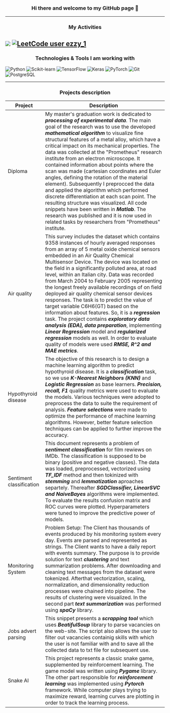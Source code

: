 ### <p align="center"> Hi there and welcome to my GitHub page 👋 </p>

---
### <p align="center"> My Activities </p>
[![](https://www.codewars.com/users/ezzy_1/badges/large)](https://www.codewars.com/users/ezzy_1)
[![LeetCode user ezzy_1](https://img.shields.io/badge/dynamic/json?style=for-the-badge&labelColor=black&color=%23ffa116&label=Solved&query=solvedOverTotal&url=https%3A%2F%2Fleetcode-badge.vercel.app%2Fapi%2Fusers%2Fezzy_1&logo=leetcode&logoColor=yellow)](https://leetcode.com/ezzy_1/)
---

### <p align="center"> Technologies & Tools I am working with   </p>
<p>
<img alt="Python" src = "https://img.shields.io/badge/Python-3776AB?logo=python&logoColor=white&style=for-the-badge" />
<img alt="Scikit-learn" src = "https://img.shields.io/badge/Scikit--learn-F7931E?logo=Scikit-learn&logoColor=white&style=for-the-badge" />
<img alt="TensorFlow" src = "https://img.shields.io/badge/TensorFlow-FF6F00?logo=TensorFlow&logoColor=white&style=for-the-badge" />
<img alt="Keras" src = "https://img.shields.io/badge/Keras-D00000?logo=Keras&logoColor=white&style=for-the-badge" />
<img alt="PyTorch" src = "https://img.shields.io/badge/PyTorch-EE4C2C?logo=PyTorch&logoColor=white&style=for-the-badge" />
<img alt="Git" src = "https://img.shields.io/badge/Git-F05032?logo=Git&logoColor=white&style=for-the-badge" />
<img alt="PostgreSQL" src = "https://img.shields.io/badge/PostgreSQL-4169E1?logo=PostgreSQL&logoColor=white&style=for-the-badge" />
</p>

---
### <p align="center"> Projects description </p>
| Project | Description |
| --- | --- |
| Diploma | My master's graduation work is dedicated to ***processing of experimental data***. The main goal of the research was to use the developed ***mathematical algorithm*** to visualize fine structural features of a metal alloy, which have a critical impact on its mechanical properties. The data was collected at the "Prometheus" research institute from an electron microscope. It contained information about points where the scan was made (cartesian coordinates and Euler angles, defining the rotation of the material element). Subsequently I preprocced the data and applied the algorithm which performed discrete differentiation at each scan point. The resulting structure was visualized. All code snippets have been written in ***Matlab***. The research was published and it is now used in related tasks by researchers from "Prometheus" institute. |
| Air quality | This survey includes the dataset which contains 9358 instances of hourly averaged responses from an array of 5 metal oxide chemical sensors embedded in an Air Quality Chemical Multisensor Device. The device was located on the field in a significantly polluted area, at road level, within an Italian city. Data was recorded from March 2004 to February 2005 representing the longest freely available recordings of on field deployed air quality chemical sensor devices responses. The task is to predict the value of target variable C6H6(GT) based on the information about features. So, it is a ***regression*** task. The project contains ***exploratory data analysis (EDA), data preparation***, implementing ***Linear Regression*** model and ***regularized regression*** models as well. In order to evaluate quality of models were used ***RMSE, R^2 and MAE metrics***. |
| Hypothyroid disease | The objective of this research is to design a machine learning algorithm to predict hypothyroid disease. It is a ***classification*** task, so we use ***K-Nearest Neighbors (KNN)*** and ***Logistic Regression*** as base learners. ***Precision, recall, F1*** quality metrics were used to evaluate the models. Various techniques were adopted to preprocess the data to suite the requirement of analysis. ***Feature selections*** were made to optimize the performance of machine learning algorithms. However, better feature selection techniques can be applied to further improve the accuracy.|
| Sentiment classification | This document represents a problem of ***sentiment classification*** for film rewiews on IMDb. The classification is supposed to be binary (positive and negative classes). The data was loaded, preprocessed, vectorized using ***TF_IDF*** method and then tokinized with ***stemming*** and ***lemmatization*** aproaches separtely. Thereafter ***SGDClassifier, LinearSVC and NaiveBayes*** algorithms were implemented. To evaluate the results confusion matrix and ROC curves were plotted. Hyperparameters were tuned to improve the predictive power of models.|
| Monitoring System | Problem Setup: The Client has thousands of events produced by his monitoring system every day. Events are parsed and represented as strings. The Client wants to have a daily report with events summary. The purpose is to provide solution for text ***clustering*** and text summarization problems. After downloading and cleaning text messages from the dataset were tokenized. Afterthat vectorization, scaling, normalization, and dimensionality reduction processes were chained into pipeline. The results of clustering were visualized. In the second part ***text summarization*** was performed using ***spaCy*** library. |
| Jobs advert parsing | This snippet presents a ***scrapping tool*** which uses ***BeatifulSoup*** library to parse vacancies on the web-site. The script also allows the user to filter out vacancies containig skills with which the user is not familiar with and to save all the collected data to txt file for subsequent use. |
| Snake AI | This project represents a classic snake game, supplemented by reinforcement learning. The game model was written using ***Pygame*** library. The other part responsible for ***reinforcement learning*** was implemented using ***Pytorch*** framework. While computer plays trying to maximize reward, learning curves are plotting in order to track the learning process. |


